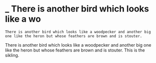 # _      There is another bird which looks like a wo

```other
There is another bird which looks like a woodpecker and another big one like the heron but whose feathers are brown and is stouter.
```

There is another bird which looks like a woodpecker and another big one like the heron but whose feathers are brown and is stouter. This is the sikling.

